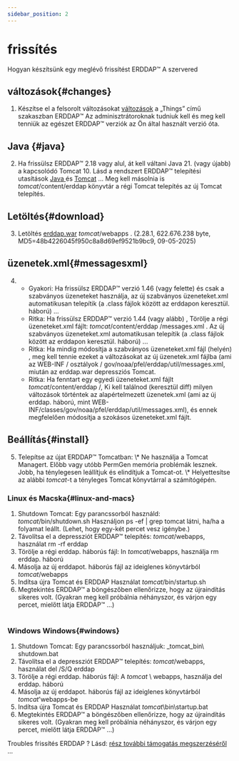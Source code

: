 ```yaml
---
sidebar_position: 2
---
```

# frissítés
Hogyan készítsünk egy meglévő frissítést ERDDAP™ A szervered

## változások{#changes} 
1. Készítse el a felsorolt változásokat [változások](/changes) a „Things” című szakaszban ERDDAP™ Az adminisztrátoroknak tudniuk kell és meg kell tenniük az egészet ERDDAP™ verziók az Ön által használt verzió óta.
     
##  Java  {#java} 
2. Ha frissülsz ERDDAP™ 2.18 vagy alul, át kell váltani Java 21. (vagy újabb) a kapcsolódó Tomcat 10. Lásd a rendszert ERDDAP™ telepítési utasítások [ Java ](/docs/server-admin/deploy-install#java) és [Tomcat](/docs/server-admin/deploy-install#tomcat) ... Meg kell másolnia is _tomcat_/content/erddap könyvtár a régi Tomcat telepítés az új Tomcat telepítés.

## Letöltés{#download} 
3. Letöltés [erddap.war](https://github.com/ERDDAP/erddap/releases/download/v2.28.1/erddap.war) _tomcat_/webapps .
     (2.28.1, 622.676.238 byte, MD5=48b4226045f950c8a8d69ef9521b9bc9, 09-05-2025) 
     
## üzenetek.xml{#messagesxml} 
4. 
    * Gyakori: Ha frissülsz ERDDAP™ verzió 1.46 (vagy felette) és csak a szabványos üzeneteket használja, az új szabványos üzeneteket.xml automatikusan telepítik (a .class fájlok között az erddapon keresztül. háború) ...
         
    * Ritka: Ha frissülsz ERDDAP™ verzió 1.44 (vagy alább) ,
Törölje a régi üzeneteket.xml fájlt:
         _tomcat_/content/erddap /messages.xml .
Az új szabványos üzeneteket.xml automatikusan telepítik (a .class fájlok között az erddapon keresztül. háború) ...
         
    * Ritka: Ha mindig módosítja a szabványos üzeneteket.xml fájl (helyén) ,
meg kell tennie ezeket a változásokat az új üzenetek.xml fájlba (ami az
WEB-INF / osztályok / gov/noaa/pfel/erddap/util/messages.xml, miután az erddap.war depressziós Tomcat.
         
    * Ritka: Ha fenntart egy egyedi üzeneteket.xml fájlt _tomcat_/content/erddap /,
Ki kell találnod (keresztül diff) milyen változások történtek az alapértelmezett üzenetek.xml (ami az új erddap. háború, mint
WEB-INF/classes/gov/noaa/pfel/erddap/util/messages.xml), és ennek megfelelően módosítja a szokásos üzeneteket.xml fájlt.
         
## Beállítás{#install} 
5. Telepítse az újat ERDDAP™ Tomcatban:
\\* Ne használja a Tomcat Managert. Előbb vagy utóbb PermGen memória problémák lesznek. Jobb, ha ténylegesen leállítjuk és elindítjuk a Tomcat-ot.
\\* Helyettesítse az alábbi _tomcat_-t a tényleges Tomcat könyvtárral a számítógépén.
     
### Linux és Macska{#linux-and-macs} 
1. Shutdown Tomcat: Egy parancssorból használd: _tomcat_/bin/shutdown.sh
Használjon ps -ef | grep tomcat látni, ha/ha a folyamat leállt. (Lehet, hogy egy-két percet vesz igénybe.) 
2. Távolítsa el a depressziót ERDDAP™ telepítés: _tomcat_/webapps, használat
rm -rf erddap
3. Törölje a régi erddap. háborús fájl: In _tomcat_/webapps, használja rm erddap. háború
4. Másolja az új erddapot. háborús fájl az ideiglenes könyvtárból _tomcat_/webapps
5. Indítsa újra Tomcat és ERDDAP Használat _tomcat_/bin/startup.sh
6. Megtekintés ERDDAP™ a böngészőben ellenőrizze, hogy az újraindítás sikeres volt.
     (Gyakran meg kell próbálnia néhányszor, és várjon egy percet, mielőtt látja ERDDAP™ ...)   
             
### Windows Windows{#windows} 
1. Shutdown Tomcat: Egy parancssorból használjuk: _tomcat_bin\\ shutdown.bat 
2. Távolítsa el a depressziót ERDDAP™ telepítés: _tomcat_/webapps, használat
del /S/Q erddap
3. Törölje a régi erddap. háborús fájl: A _tomcat_ \\ webapps, használja del erddap. háború
4. Másolja az új erddapot. háborús fájl az ideiglenes könyvtárból _tomcat_\'webapps-be
5. Indítsa újra Tomcat és ERDDAP Használat _tomcat_\bin\\startup.bat
6. Megtekintés ERDDAP™ a böngészőben ellenőrizze, hogy az újraindítás sikeres volt.
     (Gyakran meg kell próbálnia néhányszor, és várjon egy percet, mielőtt látja ERDDAP™ ...) 

Troubles frissítés ERDDAP ? Lásd: [rész további támogatás megszerzéséről](/docs/intro#support) ...
